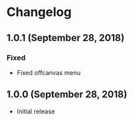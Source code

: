 # Changelog

## 1.0.1 (September 28, 2018)

### Fixed
- Fixed offcanvas menu

## 1.0.0 (September 28, 2018)

- Initial release
